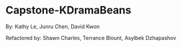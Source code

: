 # Capstone-KDramaBeans

By: Kathy Le, Junru Chen, David Kwon

Refactored by: Shawn Charles, Terrance Blount, Asylbek Dzhapashov
